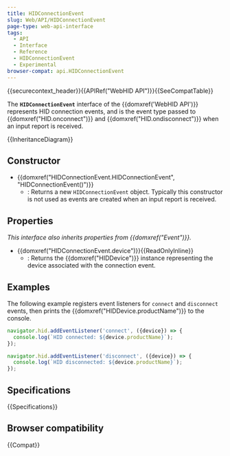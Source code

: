 ```yaml
---
title: HIDConnectionEvent
slug: Web/API/HIDConnectionEvent
page-type: web-api-interface
tags:
  - API
  - Interface
  - Reference
  - HIDConnectionEvent
  - Experimental
browser-compat: api.HIDConnectionEvent
---
```

{{securecontext_header}}{{APIRef("WebHID API")}}{{SeeCompatTable}}

The **`HIDConnectionEvent`** interface of the {{domxref('WebHID API')}} represents HID connection events, and is the event type passed to {{domxref("HID.onconnect")}} and {{domxref("HID.ondisconnect")}} when an input report is received.

{{InheritanceDiagram}}

## Constructor

- {{domxref("HIDConnectionEvent.HIDConnectionEvent", "HIDConnectionEvent()")}}
  - : Returns a new `HIDConnectionEvent` object. Typically this constructor is not used as events are created when an input report is received.

## Properties

_This interface also inherits properties from {{domxref("Event")}}._

- {{domxref("HIDConnectionEvent.device")}}{{ReadOnlyInline}}
  - : Returns the {{domxref("HIDDevice")}} instance representing the device associated with the connection event.

## Examples

The following example registers event listeners for `connect` and `disconnect` events, then prints the {{domxref("HIDDevice.productName")}} to the console.

```js
navigator.hid.addEventListener('connect', ({device}) => {
  console.log(`HID connected: ${device.productName}`);
});

navigator.hid.addEventListener('disconnect', ({device}) => {
  console.log(`HID disconnected: ${device.productName}`);
});
```

## Specifications

{{Specifications}}

## Browser compatibility

{{Compat}}
